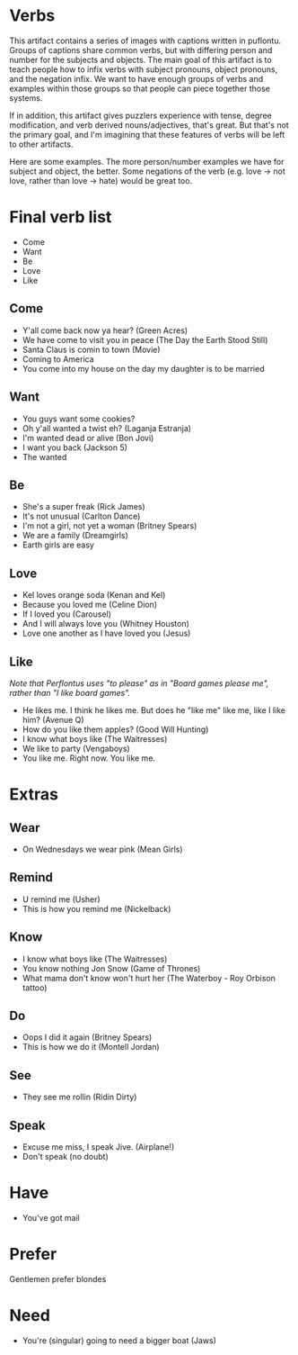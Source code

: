 # Verbs

This artifact contains a series of images with captions written in puflontu. Groups of captions share common verbs, but with differing person and number for the subjects and objects. The main goal of this artifact is to teach people how to infix verbs with subject pronouns, object pronouns, and the negation infix. We want to have enough groups of verbs and examples within those groups so that people can piece together those systems. 

If in addition, this artifact gives puzzlers experience with tense, degree modification, and verb derived nouns/adjectives, that's great. But that's not the primary goal, and I'm imagining that these features of verbs will be left to other artifacts.  

Here are some examples. The more person/number examples we have for subject and object, the better. Some negations of the verb (e.g. love -> not love, rather than love -> hate) would be great too. 

# Final verb list
* Come
* Want 
* Be
* Love
* Like

## Come
* Y'all come back now ya hear? (Green Acres)
* We have come to visit you in peace (The Day the Earth Stood Still)
* Santa Claus is comin to town (Movie)
* Coming to America
* You come into my house on the day my daughter is to be married

## Want
* You guys want some cookies?
* Oh y'all wanted a twist eh? (Laganja Estranja)
* I'm wanted dead or alive (Bon Jovi)
* I want you back (Jackson 5)
* The wanted

## Be
* She's a super freak (Rick James)
* It's not unusual (Carlton Dance)
* I'm not a girl, not yet a woman (Britney Spears)
* We are a family (Dreamgirls)
* Earth girls are easy

## Love
* Kel loves orange soda (Kenan and Kel)
* Because you loved me (Celine Dion)
* If I loved you (Carousel)
* And I will always love you (Whitney Houston)
* Love one another as I have loved you (Jesus)

## Like

*Note that Perflontus uses "to please" as in "Board games please me", rather than "I like board games".*
* He likes me. I think he likes me. But does he "like me" like me, like I like him? (Avenue Q)
* How do you like them apples? (Good Will Hunting)
* I know what boys like (The Waitresses)
* We like to party (Vengaboys)
* You like me. Right now. You like me. 

# Extras

## Wear
* On Wednesdays we wear pink (Mean Girls)

## Remind
* U remind me (Usher)
* This is how you remind me (Nickelback)

## Know
* I know what boys like (The Waitresses)
* You know nothing Jon Snow (Game of Thrones)
* What mama don't know won't hurt her (The Waterboy - Roy Orbison tattoo)

## Do
* Oops I did it again (Britney Spears)
* This is how we do it (Montell Jordan)

## See
* They see me rollin (Ridin Dirty)

## Speak
* Excuse me miss, I speak Jive. (Airplane!)
* Don't speak (no doubt)

# Have
* You've got mail

# Prefer
Gentlemen prefer blondes

# Need
* You're (singular) going to need a bigger boat (Jaws)


